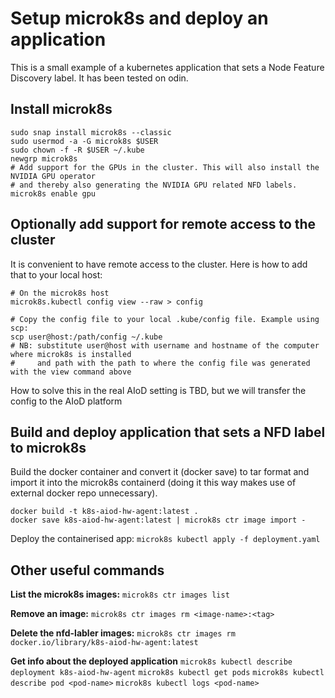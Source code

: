 # Setup microk8s and deploy an application
This is a small example of a kubernetes application that sets a Node Feature Discovery label. It has been tested on odin.

## Install microk8s
```
sudo snap install microk8s --classic
sudo usermod -a -G microk8s $USER
sudo chown -f -R $USER ~/.kube
newgrp microk8s
# Add support for the GPUs in the cluster. This will also install the NVIDIA GPU operator
# and thereby also generating the NVIDIA GPU related NFD labels.
microk8s enable gpu
```

## Optionally add support for remote access to the cluster
It is convenient to have remote access to the cluster. Here is how to add that to your local host:
```
# On the microk8s host
microk8s.kubectl config view --raw > config

# Copy the config file to your local .kube/config file. Example using scp:
scp user@host:/path/config ~/.kube
# NB: substitute user@host with username and hostname of the computer where microk8s is installed
#     and path with the path to where the config file was generated with the view command above
```
How to solve this in the real AIoD setting is TBD, but we will transfer the config to the AIoD platform

## Build and deploy application that sets a NFD label to microk8s
Build the docker container and convert it (docker save) to tar format and import it into the microk8s containerd (doing it this way makes use of external docker repo unnecessary).
```
docker build -t k8s-aiod-hw-agent:latest .
docker save k8s-aiod-hw-agent:latest | microk8s ctr image import -
```

Deploy the containerised app:
`microk8s kubectl apply -f deployment.yaml`

## Other useful commands
**List the microk8s images:**
`microk8s ctr images list`

**Remove an image:**
`microk8s ctr images rm <image-name>:<tag>`

**Delete the nfd-labler images:**
`microk8s ctr images rm docker.io/library/k8s-aiod-hw-agent:latest`

**Get info about the deployed application**
`microk8s kubectl describe deployment k8s-aiod-hw-agent`
`microk8s kubectl get pods`
`microk8s kubectl describe pod <pod-name>`
`microk8s kubectl logs <pod-name>`




